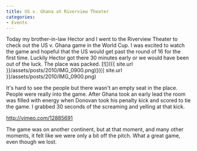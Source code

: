 ```yaml
---
title: US v. Ghana at Riverview Theater
categories:
- Events
---
```


Today my brother-in-law Hector and I went to the Riverview Theater to check out the US v. Ghana game in the World Cup. I was excited to watch the game and hopeful that the US would get past the round of 16 for the first time. Luckily Hector got there 30 minutes early or we would have been out of the luck. The place was packed.
[![]({{ site.url }}/assets/posts/2010/IMG_0900.png)]({{ site.url }}/assets/posts/2010/IMG_0900.png)

It's hard to see the people but there wasn't an empty seat in the place. People were really into the game. After Ghana took an early lead the room was filled with energy when Donovan took his penalty kick and scored to tie the game. I grabbed 30 seconds of the screaming and yelling at that kick.

http://vimeo.com/12885691

The game was on another continent, but at that moment, and many other moments, it felt like we were only a bit off the pitch. What a great game, even though we lost.
